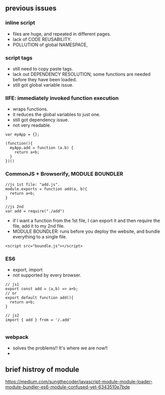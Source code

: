 ## previous issues

### inline script
- files are huge, and repeated in different pages.
- lack of CODE REUSABILITY.
- POLLUTION of global NAMESPACE, 

### script tags
- still need to copy paste tags.
- lack out DEPENDENCY RESOLUTION, some functions are needed before they have been loaded.
- still got global variable issue.

### IIFE: immediately invoked function execution
- wraps functions.
- it reduces the global variables to just one.
- still got dependency issue.
- not very readable.

```
var myApp = {};

(function(){
  myApp.add = function (a.b) {
    return a+b;
  }
})()
```

### CommonJS + Browserify, MODULE BOUNDLER
```
//js 1st file: "add.js".
module.exports = function add(a, b){
  return a+b;
}

//js 2nd
var add = require("./add")

```
- if I want a function from the 1st file, I can export it and then require the file, add it to my 2nd file.
- MODULE BOUNDLER: runs before you deploy the website, and bundle everything to a single file.
```
<script src="boundle.js"></script>
```


### ES6
- export, import
- not supported by every browser.
```
// js1
export const add = (a,b) => a+b;
// or
export default function add(){
  return a+b;
}

// js2
import { add } from = '/.add'


```

### webpack
- solves the problems!! It's where we are now!!
- 



## brief histroy of module
https://medium.com/sungthecoder/javascript-module-module-loader-module-bundler-es6-module-confused-yet-6343510e7bde
